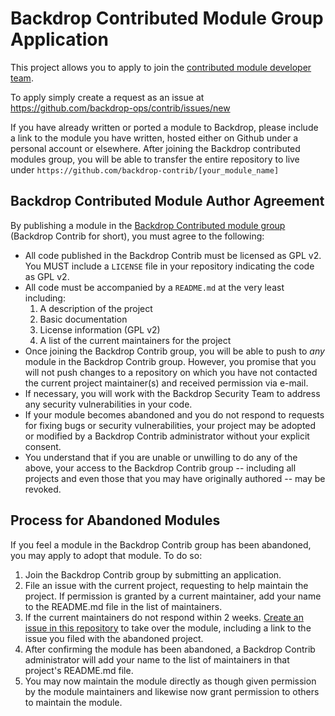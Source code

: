 Backdrop Contributed Module Group Application
=============================================

This project allows you to apply to join the [contributed module developer team](https://github.com/backdrop-contrib/).

To apply simply create a request as an issue at https://github.com/backdrop-ops/contrib/issues/new

If you have already written or ported a module to Backdrop, please include a link to the module you have written, hosted either on Github under a personal account or elsewhere. After joining the Backdrop contributed modules group, you will be able to transfer the entire repository to live under `https://github.com/backdrop-contrib/[your_module_name]`

Backdrop Contributed Module Author Agreement
--------------------------------------------

By publishing a module in the [Backdrop Contributed module group](https://github.com/backdrop-contrib) (Backdrop Contrib for short), you must agree to the following:

- All code published in the Backdrop Contrib must be licensed as GPL v2. You MUST include a `LICENSE` file in your repository indicating the code as GPL v2.
- All code must be accompanied by a `README.md` at the very least including:
  1. A description of the project
  2. Basic documentation
  3. License information (GPL v2)
  4. A list of the current maintainers for the project
- Once joining the Backdrop Contrib group, you will be able to push to *any* module in the Backdrop Contrib group. However, you promise that you will not push changes to a repository on which you have not contacted the current project maintainer(s) and received permission via e-mail.
- If necessary, you will work with the Backdrop Security Team to address any security vulnerabilities in your code.
- If your module becomes abandoned and you do not respond to requests for fixing bugs or security vulnerabilities, your project may be adopted or modified by a Backdrop Contrib administrator without your explicit consent.
- You understand that if you are unable or unwilling to do any of the above, your access to the Backdrop Contrib group -- including all projects and even those that you may have originally authored -- may be revoked.

Process for Abandoned Modules
-----------------------------

If you feel a module in the Backdrop Contrib group has been abandoned, you may apply to adopt that module. To do so:

1. Join the Backdrop Contrib group by submitting an application.
2. File an issue with the current project, requesting to help maintain the project. If permission is granted by a current maintainer, add your name to the README.md file in the list of maintainers.
3. If the current maintainers do not respond within 2 weeks. [Create an issue in this repository](https://github.com/backdrop-ops/contrib/issues/new) to take over the module, including a link to the issue you filed with the abandoned project.
4. After confirming the module has been abandoned, a Backdrop Contrib administrator will add your name to the list of maintainers in that project's README.md file.
5. You may now maintain the module directly as though given permission by the module maintainers and likewise now grant permission to others to maintain the module.
